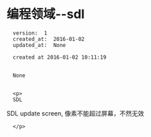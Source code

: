 
  # 编程领域--sdl

      version:  1
      created_at:  2016-01-02
      updated_at:  None

      created at 2016-01-02 10:11:19 


      None


      <p>
      SDL
SDL update screen, 像素不能超过屏幕，不然无效

      </p>

  